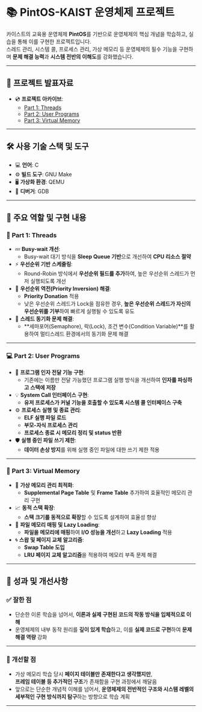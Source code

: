 
# 📚 **PintOS-KAIST 운영체제 프로젝트**

카이스트의 교육용 운영체제 **PintOS**를 기반으로 운영체제의 핵심 개념을 학습하고, 실습을 통해 이를 구현한 프로젝트입니다.  
스레드 관리, 시스템 콜, 프로세스 관리, 가상 메모리 등 운영체제의 필수 기능을 구현하며 **문제 해결 능력**과 **시스템 전반의 이해도**를 강화했습니다.

---

## 🔗 **프로젝트 발표자료**

- 💿 **프로젝트 아카이브**:  
  - [Part 1: Threads](http://naver.me/xeAQuXw4)  
  - [Part 2: User Programs](http://naver.me/5Q3g9Frm)  
  - [Part 3: Virtual Memory](http://naver.me/GzEN0bR9)  

---

## 🛠 **사용 기술 스택 및 도구**

- 💻 **언어**: C  
- ⚙️ **빌드 도구**: GNU Make  
- 🖥 **가상화 환경**: QEMU  
- 🐞 **디버거**: GDB  

---

## 🚀 **주요 역할 및 구현 내용**

### 🔧 **Part 1: Threads**
- 💤 **Busy-wait 개선**:  
  - Busy-wait 대기 방식을 **Sleep Queue 기반**으로 개선하여 **CPU 리소스 절약**  
- ⚡ **우선순위 기반 스케줄링**:  
  - Round-Robin 방식에서 **우선순위 필드를 추가**하여, 높은 우선순위 스레드가 먼저 실행되도록 개선  
- 🔄 **우선순위 역전(Priority Inversion) 해결**:  
  - **Priority Donation** 적용  
  - 낮은 우선순위 스레드가 Lock을 점유한 경우, **높은 우선순위 스레드가 자신의 우선순위를 기부**하여 빠르게 실행될 수 있도록 유도  
- 🔗 **스레드 동기화 문제 해결**:  
  - **세마포어(Semaphore), 락(Lock), 조건 변수(Condition Variable)**를 활용하여 멀티스레드 환경에서의 동기화 문제 해결  

---

### 💻 **Part 2: User Programs**
- 🧩 **프로그램 인자 전달 기능 구현**:  
  - 기존에는 이름만 전달 가능했던 프로그램 실행 방식을 개선하여 **인자를 파싱하고 스택에 저장**  
- 💡 **System Call 인터페이스 구현**:  
  - **유저 프로세스가 커널 기능을 호출할 수 있도록 시스템 콜 인터페이스 구축**  
- ⚙ **프로세스 실행 및 종료 관리**:  
  - **ELF 실행 파일 로드**  
  - **부모-자식 프로세스 관리**  
  - **프로세스 종료 시 메모리 정리 및 status 반환**  
- 🛡 **실행 중인 파일 쓰기 제한**:  
  - **데이터 손상 방지**를 위해 실행 중인 파일에 대한 쓰기 제한 적용  

---

### 💾 **Part 3: Virtual Memory**
- 🧮 **가상 메모리 관리 최적화**:  
  - **Supplemental Page Table** 및 **Frame Table** 추가하여 효율적인 메모리 관리 구현  
- 📈 **동적 스택 확장**:  
  - **스택 크기를 동적으로 확장**할 수 있도록 설계하여 효율성 향상  
- 🚀 **파일 메모리 매핑 및 Lazy Loading**:  
  - **파일을 메모리에 매핑**하여 **I/O 성능을 개선**하고 **Lazy Loading** 적용  
- 🌀 **스왑 및 페이지 교체 알고리즘**:  
  - **Swap Table 도입**  
  - **LRU 페이지 교체 알고리즘**을 적용하여 메모리 부족 문제 해결  

---

## 💯 **성과 및 개선사항**

### ✅ **잘한 점**
- 단순한 이론 학습을 넘어서, **이론과 실제 구현된 코드의 작동 방식을 입체적으로 이해**  
- 운영체제의 내부 동작 원리를 **깊이 있게 학습**하고, 이를 **실제 코드로 구현**하여 **문제 해결 역량** 강화  

---

### 🚀 **개선할 점**
- 가상 메모리 학습 당시 **페이지 테이블만 존재한다고 생각했지만**,  
  **프레임 테이블 등 추가적인 구조**가 존재함을 구현 과정에서 깨달음  
- 앞으로는 단순한 개념적 이해를 넘어서, **운영체제의 전반적인 구조와 시스템 레벨의 세부적인 구현 방식까지 탐구**하는 방향으로 학습 계획  

---
